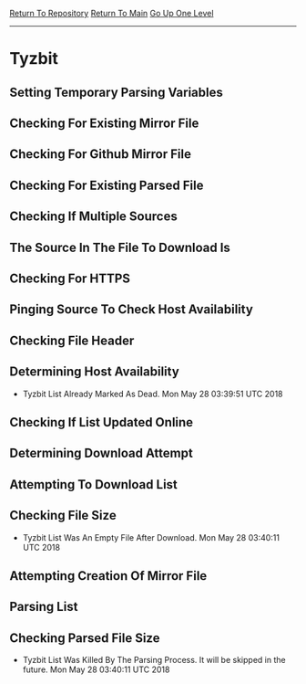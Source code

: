 [Return To Repository](https://github.com/deathbybandaid/piholeparser/)
[Return To Main](https://github.com/deathbybandaid/piholeparser/blob/master/RecentRunLogs/Mainlog.md)
[Go Up One Level](https://github.com/deathbybandaid/piholeparser/blob/master/RecentRunLogs/TopLevelScripts/30-Processing-External-Blacklists.md)
____________________________________
# Tyzbit
## Setting Temporary Parsing Variables
## Checking For Existing Mirror File
## Checking For Github Mirror File
## Checking For Existing Parsed File
## Checking If Multiple Sources
## The Source In The File To Download Is
## Checking For HTTPS
## Pinging Source To Check Host Availability
## Checking File Header
## Determining Host Availability
* Tyzbit List Already Marked As Dead. Mon May 28 03:39:51 UTC 2018
## Checking If List Updated Online
## Determining Download Attempt
## Attempting To Download List
## Checking File Size
* Tyzbit List Was An Empty File After Download. Mon May 28 03:40:11 UTC 2018
## Attempting Creation Of Mirror File
## Parsing List
## Checking Parsed File Size
* Tyzbit List Was Killed By The Parsing Process. It will be skipped in the future. Mon May 28 03:40:11 UTC 2018
